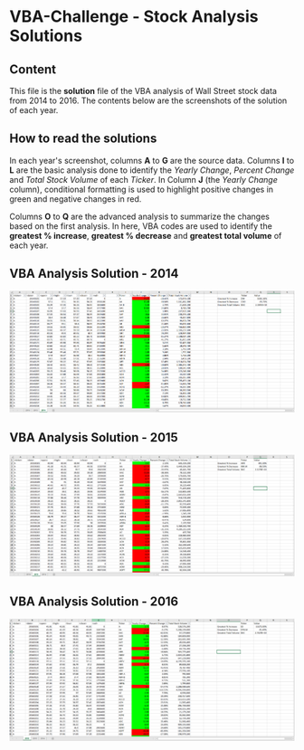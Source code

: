 # VBA-Challenge - Stock Analysis Solutions

## Content

This file is the **solution** file of the VBA analysis of Wall Street stock data from 2014 to 2016. The contents below are the screenshots of the solution of each year.

## How to read the solutions

In each year's screenshot, columns **A** to **G** are the source data. Columns **I** to **L** are the basic analysis done to identify the *Yearly Change*, *Percent Change* and *Total Stock Volume* of each *Ticker*. In Column **J** (the *Yearly Change* column), conditional formatting is used to highlight positive changes in green and negative changes in red.

Columns **O** to **Q** are the advanced analysis to summarize the changes based on the first analysis. In here, VBA codes are used to identify the **greatest % increase**, **greatest % decrease** and **greatest total volume** of each year.

## VBA Analysis Solution - 2014
![2014 Solution](VBA_Stock_Analysis_2014.png)

## VBA Analysis Solution - 2015
![2015 Solution](VBA_Stock_Analysis_2015.png)

## VBA Analysis Solution - 2016
![2016 Solution](VBA_Stock_Analysis_2016.png)